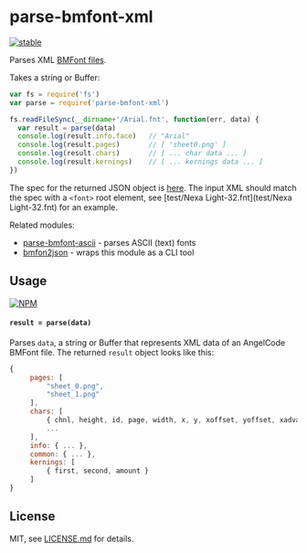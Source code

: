 # parse-bmfont-xml

[![stable](http://badges.github.io/stability-badges/dist/stable.svg)](http://github.com/badges/stability-badges)

Parses XML [BMFont files](http://www.angelcode.com/products/bmfont/).

Takes a string or Buffer:

```js
var fs = require('fs')
var parse = require('parse-bmfont-xml')

fs.readFileSync(__dirname+'/Arial.fnt', function(err, data) {
  var result = parse(data)
  console.log(result.info.face)   // "Arial"
  console.log(result.pages)       // [ 'sheet0.png' ]
  console.log(result.chars)       // [ ... char data ... ]
  console.log(result.kernings)    // [ ... kernings data ... ]
})
```

The spec for the returned JSON object is [here](https://github.com/mattdesl/bmfont2json/wiki/JsonSpec). The input XML should match the spec with a `<font>` root element, see [test/Nexa Light-32.fnt](test/Nexa Light-32.fnt) for an example.

Related modules:

- [parse-bmfont-ascii](https://www.npmjs.com/package/parse-bmfont-ascii) - parses ASCII (text) fonts
- [bmfon2json](https://github.com/mattdesl/bmfont2json) - wraps this module as a CLI tool

## Usage

[![NPM](https://nodei.co/npm/parse-bmfont-xml.png)](https://www.npmjs.com/package/parse-bmfont-xml)

#### `result = parse(data)`

Parses `data`, a string or Buffer that represents XML data of an AngelCode BMFont file. The returned `result` object looks like this:

```js
{
     pages: [
         "sheet_0.png", 
         "sheet_1.png"
     ],
     chars: [
         { chnl, height, id, page, width, x, y, xoffset, yoffset, xadvance },
         ...
     ],
     info: { ... },
     common: { ... },
     kernings: [
         { first, second, amount }
     ]
}
```

## License

MIT, see [LICENSE.md](http://github.com/mattdesl/parse-bmfont-xml/blob/master/LICENSE.md) for details.
